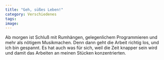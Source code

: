 ```yaml
---
title: "Geh, süßes Leben!"
category: Verschiedenes
tags: 
image: 
---
```


Ab morgen ist Schluß mit Rumhängen, gelegenlichem Programmieren und mehr als nötigem Musikmachen. Denn dann geht die Arbeit richtig los, und ich bin gespannt. Es hat auch was für sich, weil die Zeit knapper sein wird und damit das Arbeiten an meinen Stücken konzentrierten.